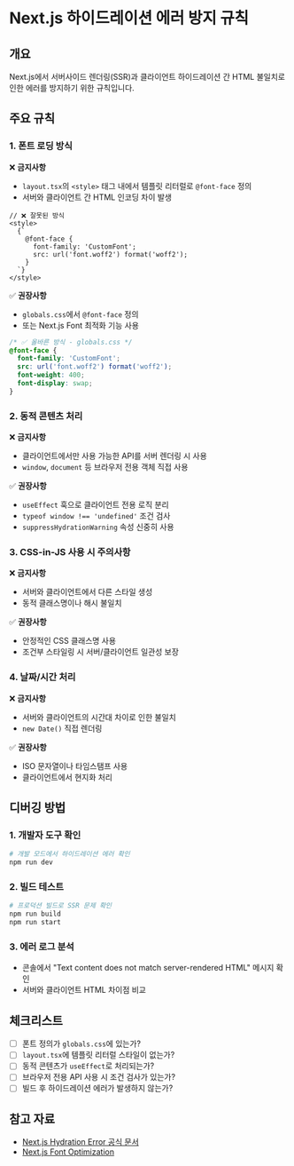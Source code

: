 # Next.js 하이드레이션 에러 방지 규칙

## 개요
Next.js에서 서버사이드 렌더링(SSR)과 클라이언트 하이드레이션 간 HTML 불일치로 인한 에러를 방지하기 위한 규칙입니다.

## 주요 규칙

### 1. 폰트 로딩 방식
❌ **금지사항**
- `layout.tsx`의 `<style>` 태그 내에서 템플릿 리터럴로 `@font-face` 정의
- 서버와 클라이언트 간 HTML 인코딩 차이 발생

```tsx
// ❌ 잘못된 방식
<style>
  {`
    @font-face {
      font-family: 'CustomFont';
      src: url('font.woff2') format('woff2');
    }
  `}
</style>
```

✅ **권장사항**
- `globals.css`에서 `@font-face` 정의
- 또는 Next.js Font 최적화 기능 사용

```css
/* ✅ 올바른 방식 - globals.css */
@font-face {
  font-family: 'CustomFont';
  src: url('font.woff2') format('woff2');
  font-weight: 400;
  font-display: swap;
}
```

### 2. 동적 콘텐츠 처리
❌ **금지사항**
- 클라이언트에서만 사용 가능한 API를 서버 렌더링 시 사용
- `window`, `document` 등 브라우저 전용 객체 직접 사용

✅ **권장사항**
- `useEffect` 훅으로 클라이언트 전용 로직 분리
- `typeof window !== 'undefined'` 조건 검사
- `suppressHydrationWarning` 속성 신중히 사용

### 3. CSS-in-JS 사용 시 주의사항
❌ **금지사항**
- 서버와 클라이언트에서 다른 스타일 생성
- 동적 클래스명이나 해시 불일치

✅ **권장사항**
- 안정적인 CSS 클래스명 사용
- 조건부 스타일링 시 서버/클라이언트 일관성 보장

### 4. 날짜/시간 처리
❌ **금지사항**
- 서버와 클라이언트의 시간대 차이로 인한 불일치
- `new Date()` 직접 렌더링

✅ **권장사항**
- ISO 문자열이나 타임스탬프 사용
- 클라이언트에서 현지화 처리

## 디버깅 방법

### 1. 개발자 도구 확인
```bash
# 개발 모드에서 하이드레이션 에러 확인
npm run dev
```

### 2. 빌드 테스트
```bash
# 프로덕션 빌드로 SSR 문제 확인
npm run build
npm run start
```

### 3. 에러 로그 분석
- 콘솔에서 "Text content does not match server-rendered HTML" 메시지 확인
- 서버와 클라이언트 HTML 차이점 비교

## 체크리스트

- [ ] 폰트 정의가 `globals.css`에 있는가?
- [ ] `layout.tsx`에 템플릿 리터럴 스타일이 없는가?
- [ ] 동적 콘텐츠가 `useEffect`로 처리되는가?
- [ ] 브라우저 전용 API 사용 시 조건 검사가 있는가?
- [ ] 빌드 후 하이드레이션 에러가 발생하지 않는가?

## 참고 자료
- [Next.js Hydration Error 공식 문서](https://nextjs.org/docs/messages/react-hydration-error)
- [Next.js Font Optimization](https://nextjs.org/docs/basic-features/font-optimization)
